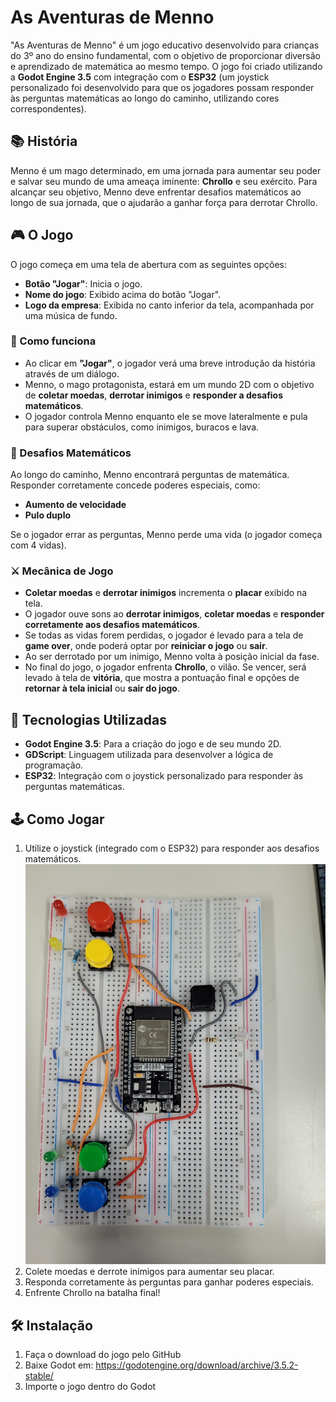 # As Aventuras de Menno

"As Aventuras de Menno" é um jogo educativo desenvolvido para crianças do 3º ano do ensino fundamental, com o objetivo de proporcionar diversão e aprendizado de matemática ao mesmo tempo. O jogo foi criado utilizando a **Godot Engine 3.5** com integração com o **ESP32** (um joystick personalizado foi desenvolvido para que os jogadores possam responder às perguntas matemáticas ao longo do caminho, utilizando cores correspondentes).

## 📚 História

Menno é um mago determinado, em uma jornada para aumentar seu poder e salvar seu mundo de uma ameaça iminente: **Chrollo** e seu exército. Para alcançar seu objetivo, Menno deve enfrentar desafios matemáticos ao longo de sua jornada, que o ajudarão a ganhar força para derrotar Chrollo.

## 🎮 O Jogo

O jogo começa em uma tela de abertura com as seguintes opções:

- **Botão "Jogar"**: Inicia o jogo.
- **Nome do jogo**: Exibido acima do botão "Jogar".
- **Logo da empresa**: Exibida no canto inferior da tela, acompanhada por uma música de fundo.

### 📖 Como funciona

- Ao clicar em **"Jogar"**, o jogador verá uma breve introdução da história através de um diálogo.
- Menno, o mago protagonista, estará em um mundo 2D com o objetivo de **coletar moedas**, **derrotar inimigos** e **responder a desafios matemáticos**.
- O jogador controla Menno enquanto ele se move lateralmente e pula para superar obstáculos, como inimigos, buracos e lava.

### 🔢 Desafios Matemáticos

Ao longo do caminho, Menno encontrará perguntas de matemática. Responder corretamente concede poderes especiais, como:

- **Aumento de velocidade**
- **Pulo duplo**

Se o jogador errar as perguntas, Menno perde uma vida (o jogador começa com 4 vidas).

### ⚔️ Mecânica de Jogo

- **Coletar moedas** e **derrotar inimigos** incrementa o **placar** exibido na tela.
- O jogador ouve sons ao **derrotar inimigos**, **coletar moedas** e **responder corretamente aos desafios matemáticos**.
- Se todas as vidas forem perdidas, o jogador é levado para a tela de **game over**, onde poderá optar por **reiniciar o jogo** ou **sair**.
- Ao ser derrotado por um inimigo, Menno volta à posição inicial da fase.
- No final do jogo, o jogador enfrenta **Chrollo**, o vilão. Se vencer, será levado à tela de **vitória**, que mostra a pontuação final e opções de **retornar à tela inicial** ou **sair do jogo**.

## 🚀 Tecnologias Utilizadas

- **Godot Engine 3.5**: Para a criação do jogo e de seu mundo 2D.
- **GDScript**: Linguagem utilizada para desenvolver a lógica de programação.
- **ESP32**: Integração com o joystick personalizado para responder às perguntas matemáticas.

## 🕹️ Como Jogar

1. Utilize o joystick (integrado com o ESP32) para responder aos desafios matemáticos.
![Imagem do joystick](./joystick/joystick.png)
2. Colete moedas e derrote inimigos para aumentar seu placar.
3. Responda corretamente às perguntas para ganhar poderes especiais.
4. Enfrente Chrollo na batalha final!

## 🛠️ Instalação

1. Faça o download do jogo pelo GitHub
2. Baixe Godot em: https://godotengine.org/download/archive/3.5.2-stable/
3. Importe o jogo dentro do Godot


